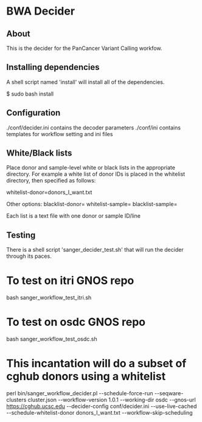 # BWA Decider

## About

This is the decider for the PanCancer Variant Calling workfow.


## Installing dependencies
A shell script named 'install' will install all of the dependencies.

$ sudo bash install

## Configuration
./conf/decider.ini contains the decoder parameters
./conf/ini contains templates for workflow setting and ini files

## White/Black lists
Place donor and sample-level white or black lists in the appropriate directory.
For example a white list of donor IDs is placed in the whitelist directory, then
specified as follows:

whitelist-donor=donors_I_want.txt

Other options:
blacklist-donor=
whitelist-sample=
blacklist-sample=

Each list is a text file with one donor or sample ID/line

## Testing
There is a shell script 'sanger_decider_test.sh' that will run the decider through its paces.

# To test on itri GNOS repo
bash sanger_workflow_test_itri.sh

# To test on osdc GNOS repo
bash sanger_workflow_test_osdc.sh

# This incantation will do a subset of cghub donors using a whitelist
 perl bin/sanger_workflow_decider.pl --schedule-force-run --seqware-clusters cluster.json --workflow-version 1.0.1 --working-dir osdc --gnos-url  https://cghub.ucsc.edu  --decider-config conf/decider.ini --use-live-cached --schedule-whitelist-donor donors_I_want.txt --workflow-skip-scheduling


